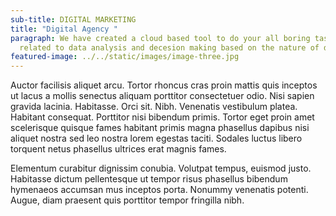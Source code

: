 ```yaml
---
sub-title: DIGITAL MARKETING
title: "Digital Agency "
paragraph: We have created a cloud based tool to do your all boring tasks
  related to data analysis and decesion making based on the nature of data!
featured-image: ../../static/images/image-three.jpg
---
```


Auctor facilisis aliquet arcu. Tortor rhoncus cras proin mattis quis inceptos ut lacus a mollis senectus aliquam porttitor consectetuer odio. Nisi sapien gravida lacinia. Habitasse. Orci sit. Nibh. Venenatis vestibulum platea. Habitant consequat. Porttitor nisi bibendum primis. Tortor eget proin amet scelerisque quisque fames habitant primis magna phasellus dapibus nisi aliquet nostra sed leo nostra lorem egestas taciti. Sodales luctus libero torquent netus phasellus ultrices erat magnis fames.

Elementum curabitur dignissim conubia. Volutpat tempus, euismod justo. Habitasse dictum pellentesque ut tempor risus phasellus bibendum hymenaeos accumsan mus inceptos porta. Nonummy venenatis potenti. Augue, diam praesent quis porttitor tempor fringilla nibh.